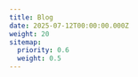 ```yaml
---
title: Blog
date: 2025-07-12T00:00:00.000Z
weight: 20
sitemap:
  priority: 0.6
  weight: 0.5
---
```

